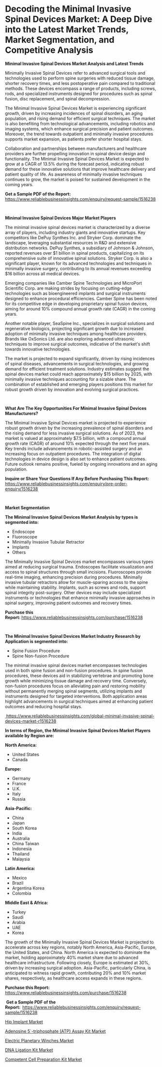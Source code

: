 <p><h1>Decoding the Minimal Invasive Spinal Devices Market: A Deep Dive into the Latest Market Trends, Market Segmentation, and Competitive Analysis</h1></p><p><strong>Minimal Invasive Spinal Devices Market Analysis and Latest Trends</strong></p>
<p><p>Minimally Invasive Spinal Devices refer to advanced surgical tools and technologies used to perform spine surgeries with reduced tissue damage, shorter recovery times, and less postoperative pain compared to traditional methods. These devices encompass a range of products, including screws, rods, and specialized instruments designed for procedures such as spinal fusion, disc replacement, and spinal decompression.</p><p>The Minimal Invasive Spinal Devices Market is experiencing significant growth, driven by increasing incidences of spinal disorders, an aging population, and rising demand for efficient surgical techniques. The market is also benefiting from technological advancements, including robotics and imaging systems, which enhance surgical precision and patient outcomes. Moreover, the trend towards outpatient and minimally invasive procedures supports market expansion, as patients prefer shorter hospital stays.</p><p>Collaboration and partnerships between manufacturers and healthcare providers are further propelling innovation in spinal device design and functionality. The Minimal Invasive Spinal Devices Market is expected to grow at a CAGR of 13.5% during the forecast period, indicating robust demand for these innovative solutions that improve healthcare delivery and patient quality of life. As awareness of minimally invasive techniques continues to grow, the market is poised for sustained development in the coming years.</p></p>
<p><strong>Get a Sample PDF of the Report:&nbsp;</strong> <a href="https://www.reliablebusinessinsights.com/enquiry/request-sample/1516238?utm_campaign=1571&utm_medium=2&utm_source=Github&utm_content=ia&utm_term=27102024&utm_id=minimal-invasive-spinal-devices">https://www.reliablebusinessinsights.com/enquiry/request-sample/1516238</a></p>
<p>&nbsp;</p>
<p><strong>Minimal Invasive Spinal Devices Major Market Players</strong></p>
<p><p>The minimal invasive spinal devices market is characterized by a diverse array of players, including industry giants and innovative startups. Key competitors like DePuy Synthes Inc. and Stryker Corp. dominate the landscape, leveraging substantial resources in R&D and extensive distribution networks. DePuy Synthes, a subsidiary of Johnson & Johnson, reported revenues over $1 billion in spinal products, capitalizing on its comprehensive suite of innovative spinal solutions. Stryker Corp. is also a significant player, known for its advanced technologies and techniques in minimally invasive surgery, contributing to its annual revenues exceeding $16 billion across all medical devices.</p><p>Emerging companies like Camber Spine Technologies and MicroPort Scientific Corp. are making strides by focusing on cutting-edge technologies such as bioengineered implants and surgical instruments designed to enhance procedural efficiencies. Camber Spine has been noted for its competitive edge in developing proprietary spinal fusion devices, aiming for around 10% compound annual growth rate (CAGR) in the coming years.</p><p>Another notable player, SeaSpine Inc., specializes in surgical solutions and regenerative biologics, projecting significant growth due to increased adoption of minimally invasive techniques among healthcare providers. Brands like OxSonics Ltd. are also exploring advanced ultrasonic techniques to improve surgical outcomes, indicative of the market's shift towards innovative technologies.</p><p>The market is projected to expand significantly, driven by rising incidences of spinal diseases, advancements in surgical technologies, and growing demand for efficient treatment solutions. Industry estimates suggest the spinal devices market could reach approximately $15 billion by 2025, with minimally invasive techniques accounting for a sizable share. The combination of established and emerging players positions this market for robust growth driven by innovation and evolving surgical practices.</p></p>
<p>&nbsp;</p>
<p><strong>What Are The Key Opportunities For Minimal Invasive Spinal Devices Manufacturers?</strong></p>
<p><p>The Minimal Invasive Spinal Devices market is projected to experience robust growth driven by the increasing prevalence of spinal disorders and the rising demand for less invasive surgical solutions. As of 2023, the market is valued at approximately $7.5 billion, with a compound annual growth rate (CAGR) of around 10% expected through the next five years. Key trends include advancements in robotic-assisted surgery and an increasing focus on outpatient procedures. The integration of digital technologies in device design is also set to enhance patient outcomes. Future outlook remains positive, fueled by ongoing innovations and an aging population.</p></p>
<p><strong>Inquire or Share Your Questions If Any Before Purchasing This Report:</strong> <a href="https://www.reliablebusinessinsights.com/enquiry/pre-order-enquiry/1516238?utm_campaign=1571&utm_medium=2&utm_source=Github&utm_content=ia&utm_term=27102024&utm_id=minimal-invasive-spinal-devices">https://www.reliablebusinessinsights.com/enquiry/pre-order-enquiry/1516238</a></p>
<p>&nbsp;</p>
<p><strong>Market Segmentation</strong></p>
<p><strong>The Minimal Invasive Spinal Devices Market Analysis by types is segmented into:</strong></p>
<p><ul><li>Endoscope</li><li>Fluoroscope</li><li>Minimally Invasive Tubular Retractor</li><li>Implants</li><li>Others</li></ul></p>
<p><p>The Minimally Invasive Spinal Devices market encompasses various types aimed at reducing surgical trauma. Endoscopes facilitate visualization and access to spinal structures through small incisions. Fluoroscopes provide real-time imaging, enhancing precision during procedures. Minimally invasive tubular retractors allow for muscle-sparing access to the spine while maintaining stability. Implants, such as screws and rods, support spinal integrity post-surgery. Other devices may include specialized instruments or technologies that enhance minimally invasive approaches in spinal surgery, improving patient outcomes and recovery times.</p></p>
<p><strong>Purchase this Report:&nbsp;</strong><a href="https://www.reliablebusinessinsights.com/purchase/1516238?utm_campaign=1571&utm_medium=2&utm_source=Github&utm_content=ia&utm_term=27102024&utm_id=minimal-invasive-spinal-devices">https://www.reliablebusinessinsights.com/purchase/1516238</a></p>
<p>&nbsp;</p>
<p><strong>The Minimal Invasive Spinal Devices Market Industry Research by Application is segmented into:</strong></p>
<p><ul><li>Spine Fusion Procedure</li><li>Spine Non-fusion Procedure</li></ul></p>
<p><p>The minimal invasive spinal devices market encompasses technologies used in both spine fusion and non-fusion procedures. In spine fusion procedures, these devices aid in stabilizing vertebrae and promoting bone growth while minimizing tissue damage and recovery time. Conversely, non-fusion procedures focus on alleviating pain and restoring mobility without permanently merging spinal segments, utilizing implants and instruments designed for targeted interventions. Both application areas highlight advancements in surgical techniques aimed at enhancing patient outcomes and reducing hospital stays.</p></p>
<p><a href="https://www.reliablebusinessinsights.com/global-minimal-invasive-spinal-devices-market-r1516238?utm_campaign=1571&utm_medium=2&utm_source=Github&utm_content=ia&utm_term=27102024&utm_id=minimal-invasive-spinal-devices">&nbsp;https://www.reliablebusinessinsights.com/global-minimal-invasive-spinal-devices-market-r1516238</a></p>
<p><strong>In terms of Region, the Minimal Invasive Spinal Devices Market Players available by Region are:</strong></p>
<p>
    <p> <strong> North America: </strong>
        <ul>
            <li>United States</li>
            <li>Canada</li>
        </ul>
        </p> 
    <p> <strong> Europe: </strong>
        <ul>
            <li>Germany</li>
            <li>France</li>
            <li>U.K.</li>
            <li>Italy</li>
            <li>Russia</li>
        </ul>
        </p> 
    <p> <strong> Asia-Pacific: </strong>
        <ul>
            <li>China</li>
            <li>Japan</li>
            <li>South Korea</li>
            <li>India</li>
            <li>Australia</li>
            <li>China Taiwan</li>
            <li>Indonesia</li>
            <li>Thailand</li>
            <li>Malaysia</li>
        </ul>
        </p> 
    <p> <strong> Latin America: </strong>
        <ul>
            <li>Mexico</li>
            <li>Brazil</li>
            <li>Argentina Korea</li>
            <li>Colombia</li>
        </ul>
        </p> 
    <p> <strong> Middle East & Africa: </strong>
        <ul>
            <li>Turkey</li>
            <li>Saudi</li>
            <li>Arabia</li>
            <li>UAE</li>
            <li>Korea</li>
        </ul>
    </p>
    </p>
<p><p>The growth of the Minimally Invasive Spinal Devices Market is projected to accelerate across key regions, notably North America, Asia-Pacific, Europe, the United States, and China. North America is expected to dominate the market, holding approximately 40% market share due to advanced healthcare infrastructure. Following closely, Europe is estimated at 30%, driven by increasing surgical adoption. Asia-Pacific, particularly China, is anticipated to witness rapid growth, contributing 20% and 10% market shares, respectively, as healthcare access expands in these regions.</p></p>
<p><strong>Purchase this Report: </strong><a href="https://www.reliablebusinessinsights.com/purchase/1516238?utm_campaign=1571&utm_medium=2&utm_source=Github&utm_content=ia&utm_term=27102024&utm_id=minimal-invasive-spinal-devices">https://www.reliablebusinessinsights.com/purchase/1516238</a></p>
<p>&nbsp;<strong>Get a Sample PDF of the Report:&nbsp;&nbsp;</strong><a href="https://www.reliablebusinessinsights.com/enquiry/request-sample/1516238?utm_campaign=1571&utm_medium=2&utm_source=Github&utm_content=ia&utm_term=27102024&utm_id=minimal-invasive-spinal-devices">https://www.reliablebusinessinsights.com/enquiry/request-sample/1516238</a></p>
<p><strong></strong></p>
<p><p><a href="https://www.linkedin.com/pulse/emerging-hip-implant-market-opportunities-analysis-investors-cwigc?trk=public_post_embed_feed-article-content&utm_campaign=1571&utm_medium=2&utm_source=Github&utm_content=ia&utm_term=27102024&utm_id=minimal-invasive-spinal-devices">Hip Implant Market</a></p><p><a href="https://www.linkedin.com/pulse/market-dynamics-future-trends-global-adenosine-5-triphosphate-oshkf?trk=public_post_embed_feed-article-content&utm_campaign=1571&utm_medium=2&utm_source=Github&utm_content=ia&utm_term=27102024&utm_id=minimal-invasive-spinal-devices">Adenosine 5`-triphosphate (ATP) Assay Kit Market</a></p><p><a href="https://www.linkedin.com/pulse/electric-planetary-winches-industry-resonance-138-amplification-pnmde?trk=public_post_embed_feed-article-content&utm_campaign=1571&utm_medium=2&utm_source=Github&utm_content=ia&utm_term=27102024&utm_id=minimal-invasive-spinal-devices">Electric Planetary Winches Market</a></p><p><a href="https://www.linkedin.com/pulse/dna-ligation-kit-landscape-product-spectrum-market-trajectories-pnlle?trk=public_post_embed_feed-article-content&utm_campaign=1571&utm_medium=2&utm_source=Github&utm_content=ia&utm_term=27102024&utm_id=minimal-invasive-spinal-devices">DNA Ligation Kit Market</a></p><p><a href="https://www.linkedin.com/pulse/future-trends-global-competent-cell-preparation-kit-s2eqe?trk=public_post_embed_feed-article-content&utm_campaign=1571&utm_medium=2&utm_source=Github&utm_content=ia&utm_term=27102024&utm_id=minimal-invasive-spinal-devices">Competent Cell Preparation Kit Market</a></p></p>